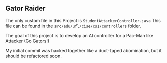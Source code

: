 ## Gator Raider

The only custom file in this Project is `StudentAttackerController.java`
This file can be found in the `src/edu/ufl/cise/cs1/controllers` folder.

The goal of this project is to develop an AI controller for a Pac-Man like Attacker (Go Gators!)

My initial commit was hacked together like a duct-taped abomination, but it should be refactored soon.
